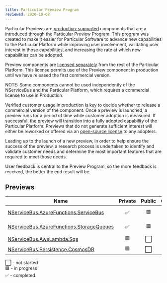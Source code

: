 ```yaml
---
title: Particular Preview Program
reviewed: 2020-10-08
---
```


Particular Previews are [production-supported](support-policy.md) components that are a introduced through the Particular Preview Program. This program was created to make it easier for Particular Software to advance new capabilities to the Particular Platform while improving user involvement, validating user interest in those capabilities, and increasing the rate at which new capabilities can be adopted.

Preview components are [licensed separately](https://particular.net/eula/previews) from the rest of the Particular Platform. This license permits use of the Preview component in production until we have released the first commercial version.

NOTE: Some components cannot be used independently of the NServiceBus and the Particular Platform, which requires a commercial license to use in Production.

Verified customer usage in production is key to decide whether to release a commercial version of the component. Once a preview is launched, a preview runs for a period of time while customer adoption is measured. If successful, the preview will transition into a fully adopted capability of the Particular Platform. Previews that do not generate sufficient interest will either be reworked or offered via an [open-source license](support-policy.md#time-limits) to any adopters.

Leading up to the launch of a new preview, in order to help ensure the success of the preview, a research process is undertaken to identify and validate customer needs and determine the most important features that are required to meet those needs.

User feedback is central to the Preview Program, so the more feedback is received, the better the end result will be. 

## Previews

| Name                       | Private | Public | Outcome    | Notes  |
|----------------------------|:-------:|:------:|:----------:|--------|
| [NServiceBus.AzureFunctions.ServiceBus](/previews/azure-functions-service-bus.md)| :white_check_mark: | :green_square: | :white_large_square: | [Forum discussion](https://discuss.particular.net/t/nservicebus-azurefunctions-servicebus-public-preview/1910) |
| [NServiceBus.AzureFunctions.StorageQueues](/previews/azure-functions-storage-queues.md)| :white_check_mark: | :green_square: | :white_large_square: | [Forum discussion](https://discuss.particular.net/t/nservicebus-azurefunctions-storagequeues-public-preview/1911) |
| [NServiceBus.AwsLambda.Sqs](/previews/aws-lambda-simple-queue-service.md)| :green_square: | :white_large_square: | :white_large_square: |  |
| [NServiceBus.Persistence.CosmosDB](/previews/cosmosdb/)| :green_square: | :white_large_square: | :white_large_square: |  |

:white_large_square: - not started<br>
:green_square: - in progress<br>
:white_check_mark: - completed<br>
